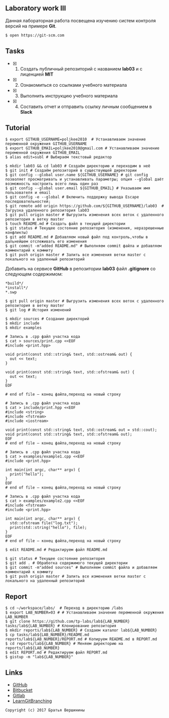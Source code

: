 ## Laboratory work III

Данная лабораторная работа посвещена изучению систем контроля версий на примере **Git**.

```bash
$ open https://git-scm.com
```

## Tasks

- [x] 1. Создать публичный репозиторий с названием **lab03** и с лиценцией **MIT**
- [x] 2. Ознакомиться со ссылками учебного материала
- [x] 3. Выполнить инструкцию учебного материала
- [x] 4. Составить отчет и отправить ссылку личным сообщением в **Slack**

## Tutorial

```ShellSession
$ export GITHUB_USERNAME=poljkee2010  # Устанавливаем значение переменной окружения GITHUB_USERNAME
$ export GITHUB_EMAIL=poljkee2010@gmail.com # Устанавливаем значение переменной окружения GITHUB_EMAIL
$ alias edit=subl # Выбираем текстовый редактор 
```

```ShellSession
$ mkdir lab03 && cd lab03 # Создаём директорию и переходим в неё
$ git init # Создаём репозиторий в существующей директории
$ git config --global user.name ${GITHUB_USERNAME} # git config позволяет просматривать и устанавливать параметры; опция --global даёт возможность настроить всего лишь один раз
$ git config --global user.email ${GITHUB_EMAIL} # Указываем имя пользователя и email
$ git config -e --global # Включить поддержку вывода Escape последовательностей;
$ git remote add origin https://github.com/${GITHUB_USERNAME}/lab03  # Загрузка удаленного репозитория lab03 
$ git pull origin master # Выгрузить изменения всех веток с удаленного репозитория в ветку master
$ touch README.md # Создать файл в текущей директории
$ git status # Текущее состояние репозитория (изменения, неразрешенные конфликты)
$ git add README.md # Добавляем новый файл под контроль,чтобы в дальнейшем отслеживать его изменения 
$ git commit -m"added README.md" # Выполняем commit файла и добавляем комментарий к коммиту
$ git push origin master # Залить все изменения ветки master с локального на удаленный репозиторий
```

Добавить на сервисе **GitHub** в репозитории **lab03** файл **.gitignore**
со следующем содержимом:

```ShellSession
*build*/
*install*/
*.swp
```

```ShellSession
$ git pull origin master # Выгрузить изменения всех веток с удаленного репозитория в ветку master
$ git log # История изменений
```

```ShellSession
$ mkdir sources # Создание директорий
$ mkdir include
$ mkdir examples

# Запись в .cpp файл участка кода
$ cat > sources/print.cpp <<EOF
#include <print.hpp>

void print(const std::string& text, std::ostream& out) {
  out << text;
}

void print(const std::string& text, std::ofstream& out) {
  out << text;
}
EOF 

# end of file — конец файла,переход на новый строку
```

```ShellSession
# Запись в .cpp файл участка кода
$ cat > include/print.hpp <<EOF 
#include <string>
#include <fstream>
#include <iostream>

void print(const std::string& text, std::ostream& out = std::cout);
void print(const std::string& text, std::ofstream& out);
EOF 
# end of file — конец файла,переход на новый строку
```

```ShellSession
# Запись в .cpp файл участка кода
$ cat > examples/example1.cpp <<EOF 
#include <print.hpp>

int main(int argc, char** argv) {
  print("hello");
}
EOF 
# end of file — конец файла,переход на новый строку
```

```ShellSession
# Запись в .cpp файл участка кода
$ cat > examples/example2.cpp <<EOF 
#include <fstream>
#include <print.hpp>

int main(int argc, char** argv) {
  std::ofstream file("log.txt");
  print(std::string("hello"), file);
}
EOF 
# end of file — конец файла,переход на новый строку
```

```ShellSession
$ edit README.md # Редактируем файл README.md
```

```ShellSession
$ git status # Текущее состояние репозитория
$ git add . # Обработка содержимого текущей директории
$ git commit -m"added sources" # Выполняем commit файла и добавляем комментарий к коммиту
$ git push origin master # Залить все изменения ветки master с локального на удаленный репозиторий
```

## Report

```ShellSession
$ cd ~/workspace/labs/  # Переход в директорию /labs
$ export LAB_NUMBER=03 # # Устанавливаем значение переменной окружения LAB_NUMBER
$ git clone https://github.com/tp-labs/lab${LAB_NUMBER} tasks/lab${LAB_NUMBER} # Клонирование репозитория
$ mkdir reports/lab${LAB_NUMBER} # Создаем каталог lab${LAB_NUMBER}
$ cp tasks/lab${LAB_NUMBER}/README.md reports/lab${LAB_NUMBER}/REPORT.md # Копируем README.md в REPORT.md
$ cd reports/lab${LAB_NUMBER} # Меняем директорию на reports/lab${LAB_NUMBER}
$ edit REPORT.md # Редактируем файл REPORT.md
$ gistup -m "lab${LAB_NUMBER}"
```

## Links

- [GitHub](https://github.com)
- [Bitbucket](https://bitbucket.org)
- [Gitlab](https://about.gitlab.com)
- [LearnGitBranching](http://learngitbranching.js.org/)

```
Copyright (c) 2017 Братья Вершинины
```
